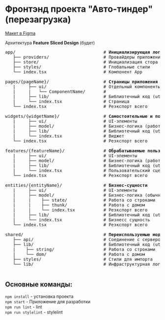 # Фронтэнд проекта "Авто-тиндер" (перезагрузка)

[Макет в Figma](https://www.figma.com/file/lccYj5aztjpRBpeLNTQl3G/AutoTinder?node-id=0%3A1)

Архитектура **Feature Sliced Design** (будет)

<pre>
app/                                  # <b>Инициализирующая логика приложения</b>
   ├── providers/                     # Провайдеры приложения (Store, BrowserRouter...)
   ├── store/                         # Инициализация стора Redux
   ├── styles/                        # Глобальные стили 
   └── index.tsx                      # Компонент App

pages/{pageName}/                     # <b>Страницы приложения</b>
   |     ├── ui/                      # Отдельный компоненты страницы
   |     |   └── ComponentName/       # 
   |     ├── lib/                     # Библиотечный код (utils/helpers/types)
   |     └── index.tsx                # Страница
   └── index.tsx                      # Реэкспорт всего

widgets/{widgetName}/                 # <b>Самостоятельные и полноценные блоки для страниц</b>
   |     ├── ui/                      # UI-элементы
   |     ├── model/                   # Бизнес-логика (работа со стором)
   |     ├── lib/                     # Библиотечный код (utils/helpers/types)
   |     └── index.tsx                # Виджет
   └── index.tsx                      # Реэкспорт всего

features/{featureName}/               # <b>Обрабатываемые пользовательские сценарии</b>
   |     ├── ui/                      # UI-элементы
   |     ├── model/                   # Бизнес-логика (работа со стором)
   |     ├── lib/                     # Библиотечный код (utils/helpers/types)
   |     └── index.tsx                # Пользовательский сценарий
   └── index.tsx                      # Реэкспорт всего

entities/{entityName}/                # <b>Бизнес-сущности</b>
   |     ├── ui/                      # UI-элементы
   |     ├── model/                   # Бизнес-логика (обычно работа со стейт-менеджером)
   |     |    ├── state/              # Работа со строками
   |     |    ├── thunk/              # Работа с домом
   |     |    └── index.tsx           # Реэкспорт всего
   |     ├── lib/                     # Библиотечный код (utils/helpers/types)
   |     └── index.tsx                # Бизнесс сущность
   └── index.tsx                      # Реэкспорт всего

shared/                               # <b>Переиспользуемые модули, без привязки к бизнес-логике</b>
   ├── api/                           # Соединение с сервером
   ├── lib/                           # Библиотечный код (utils/helpers/types)
   |    ├── string/                   # Работа со строками
   |    └── dom/                      # Работа с домом
   ├── styles/                     	  # Стили для импорта
   └── lib/                        	  # Инфраструктурная логика (utils/helpers/types)
     
</pre>

## Основные команды:

`npm install` - установка проекта  
`npm start` - Приложение для разработки  
`npm run lint` - lint  
`npm run stylelint` - stylelint